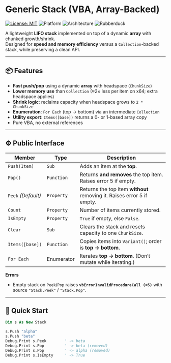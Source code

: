 # Generic Stack (VBA, Array-Backed)
[![License: MIT](https://img.shields.io/badge/License-MIT-green.svg)](LICENSE)
![Platform](https://img.shields.io/badge/Platform-VBA%20(Excel%2C%20Access%2C%20Word%2C%20Outlook%2C%20PowerPoint)-blue)
![Architecture](https://img.shields.io/badge/Architecture-x86%20%7C%20x64-lightgrey)
![Rubberduck](https://img.shields.io/badge/Rubberduck-Ready-orange)

A lightweight **LIFO stack** implemented on top of a dynamic **array** with chunked growth/shrink.  
Designed for **speed and memory efficiency** versus a `Collection`-backed stack, while preserving a clean API.

---

## 📦 Features

- **Fast push/pop** using a dynamic **array** with headspace (`ChunkSize`)
- **Lower memory use** than `Collection` (≈2× less per item on x64; extra headspace applies)
- **Shrink logic**: reclaims capacity when headspace grows to `2 * ChunkSize`
- **Enumeration**: `For Each` (top → bottom) via an intermediate `Collection`
- **Utility export**: `Items([base])` returns a 0- or 1-based array copy
- Pure VBA, no external references

---

## ⚙️ Public Interface

| Member             | Type       | Description |
|-------------------|------------|-------------|
| `Push(Item)`       | `Sub`      | Adds an item at the **top**. |
| `Pop()`            | `Function` | Returns **and removes** the top item. Raises error 5 if empty. |
| `Peek` *(Default)* | `Property` | Returns the top item **without** removing it. Raises error 5 if empty. |
| `Count`            | `Property` | Number of items currently stored. |
| `IsEmpty`          | `Property` | `True` if empty, else `False`. |
| `Clear`            | `Sub`      | Clears the stack and resets capacity to one `ChunkSize`. |
| `Items([base])`    | `Function` | Copies items into `Variant()`; order is **top → bottom**. |
| `For Each`         | Enumerator | Iterates **top → bottom**. (Don’t mutate while iterating.) |

**Errors**  
- Empty stack on `Peek`/`Pop` raises **`vbErrorInvalidProcedureCall (=5)`** with source `"Stack.Peek"` / `"Stack.Pop"`.

---

## 🚀 Quick Start

```vb
Dim s As New Stack

s.Push "alpha"
s.Push "beta"
Debug.Print s.Peek        ' -> beta
Debug.Print s.Pop         ' -> beta (removed)
Debug.Print s.Pop         ' -> alpha (removed)
Debug.Print s.IsEmpty     ' -> True
